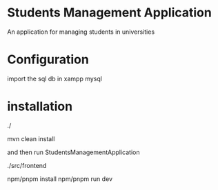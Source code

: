 # Students Management Application

An application for managing students in universities

# Configuration

import the sql db in xampp mysql

# installation

./

mvn clean install

and then run StudentsManagementApplication

./src/frontend

npm/pnpm install
npm/pnpm run dev

